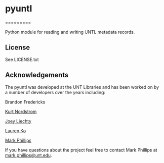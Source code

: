 # pyuntl
=========

Python module for reading and writing UNTL metadata records.

License
-------

See LICENSE.txt


Acknowledgements
----------------

The pyuntl was developed at the UNT Libraries and has been worked on by a number of developers over the years including:

Brandon Fredericks  

[Kurt Nordstrom](https://github.com/kurtnordstrom)  

[Joey Liechty](https://github.com/yeahdef)  

[Lauren Ko](https://github.com/ldko)  

[Mark Phillips](https://github.com/vphill)  

If you have questions about the project feel free to contact Mark Phillips at mark.phillips@unt.edu.